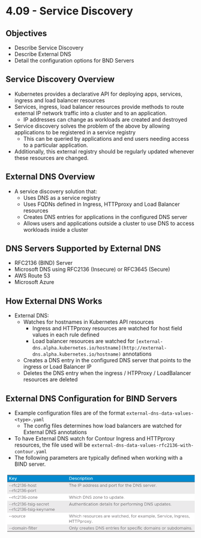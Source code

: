 # 4.09 - Service Discovery

## Objectives

- Describe Service Discovery
- Describe External DNS
- Detail the configuration options for BND Servers

## Service Discovery Overview

- Kubernetes provides a declarative API for deploying apps, services, ingress and load balancer resources
- Services, ingress, load balancer resources provide methods to route external IP network traffic into a cluster and to an application.
  - IP addresses can change as workloads are created and destroyed
- Service discovery solves the problem of the above by allowing applications to be registered in a service registry
  - This can be queried by applications and end users needing access to a particular application.
- Additionally, this external registry should be regularly updated whenever these resources are changed.

## External DNS Overview

- A service discovery solution that:
  - Uses DNS as a service registry
  - Uses FQDNs defined in Ingress, HTTPproxy and Load Balancer resources
  - Creates DNS entries for applications in the configured DNS server
  - Allows users and applications outside a cluster to use DNS to access workloads inside a cluster

## DNS Servers Supported by External DNS

- RFC2136 (BIND) Server
- Microsoft DNS using RFC2136 (Insecure) or RFC3645 (Secure)
- AWS Route 53
- Microsoft Azure

## How External DNS Works

- External DNS:
  - Watches for hostnames in Kubernetes API resources
    - Ingress and HTTPproxy resources are watched for host field values in each rule defined
    - Load balancer resources are watched for `[external-dns.alpha.kubernetes.io/hostname](http://external-dns.alpha.kubernetes.io/hostname)` annotations
  - Creates a DNS entry in the configured DNS server that points to the ingress or Load Balancer IP
  - Deletes the DNS entry when the ingress / HTPProxy / LoadBalancer resources are deleted

## External DNS Configuration for BIND Servers

- Example configuration files are of the format `external-dns-data-values-<type>.yaml`
  - The config files determines how load balancers are watched for External DNS annotations
- To have External DNS watch for Contour Ingress and HTTPproxy resources, the file used will be `external-dns-data-values-rfc2136-with-contour.yaml`
- The following parameters are typically defined when working with a BIND server.

![Untitled](img/bind-configuration.png)
